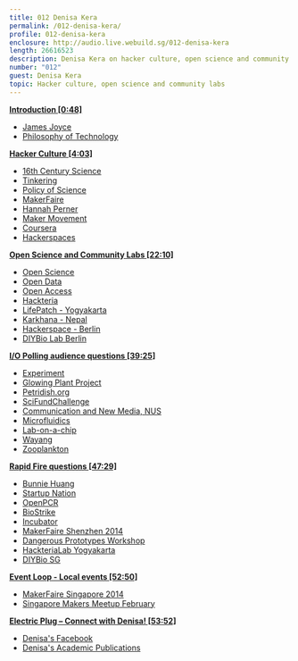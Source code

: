 ```yaml
---
title: 012 Denisa Kera
permalink: /012-denisa-kera/
profile: 012-denisa-kera
enclosure: http://audio.live.webuild.sg/012-denisa-kera
length: 26616523
description: Denisa Kera on hacker culture, open science and community labs.
number: "012"
guest: Denisa Kera
topic: Hacker culture, open science and community labs
---
```


**[Introduction [0:48]](#t=0:48)**

- [James Joyce](http://en.wikipedia.org/wiki/James_Joyce)
- [Philosophy of Technology](http://en.wikipedia.org/wiki/Philosophy_of_technology)

**[Hacker Culture [4:03]](#t=4:03)**

- [16th Century Science](http://en.wikipedia.org/wiki/Category:16th-century_scientists)
- [Tinkering](http://en.wikipedia.org/wiki/Tinker)
- [Policy of Science](http://en.wikipedia.org/wiki/Science_policy)
- [MakerFaire](http://makerfaire.com/)
- [Hannah Perner](http://www.plusea.at/)
- [Maker Movement](http://en.wikipedia.org/wiki/Maker_culture)
- [Coursera](https://www.coursera.org)
- [Hackerspaces](http://hackerspaces.org/wiki/)

**[Open Science and Community Labs [22:10]](#t=22:10)**

- [Open Science](http://en.wikipedia.org/wiki/Open_science)
- [Open Data](http://en.wikipedia.org/wiki/Open_data)
- [Open Access](http://en.wikipedia.org/wiki/Open_access)
- [Hackteria](http://hackteria.org/)
- [LifePatch - Yogyakarta](http://lifepatch.org/Main_Page)
- [Karkhana - Nepal](http://www.karkhana.asia/)
- [Hackerspace - Berlin](http://hackerspaces.org/wiki/Berlin)
- [DIYBio Lab Berlin](http://www.artlaboratory-berlin.org/home.htm)

**[I/O Polling audience questions [39:25]](#t=39:25)**

- [Experiment](https://experiment.com/)
- [Glowing Plant Project](https://en.wikipedia.org/wiki/Glowing_Plant_project)
- [Petridish.org](http://www.petridish.org/)
- [SciFundChallenge](http://scifundchallenge.org/)
- [Communication and New Media, NUS](http://www.fas.nus.edu.sg/cnm/)
- [Microfluidics](https://en.wikipedia.org/wiki/Microfluidics)
- [Lab-on-a-chip](https://en.wikipedia.org/wiki/Lab-on-a-chip)
- [Wayang](https://en.wikipedia.org/wiki/Wayang)
- [Zooplankton](https://en.wikipedia.org/wiki/Zooplankton)


**[Rapid Fire questions [47:29]](#t=47:29)**

- [Bunnie Huang](http://www.bunniestudios.com/)
- [Startup Nation](http://www.startupnation.com/)
- [OpenPCR](http://openpcr.org/)
- [BioStrike](https://brmlab.cz/project/biolab/biostrike)
- [Incubator](http://www.motherearthnews.com/diy/build-a-homemade-incubator-zmaz82mazglo.aspx)
- [MakerFaire Shenzhen 2014](http://www.shenzhenmakerfaire.com/)
- [Dangerous Prototypes Workshop](http://dangerousprototypes.com/2014/02/06/shenzhen-workshop-april-3-5-2014/)
- [HackteriaLab Yogyakarta](hackteria.org/wiki/index.php/HackteriaLab_2014_-_Yogyakarta#Green_Tech_Community)
- [DIYBio SG](https://www.facebook.com/groups/300351496770239)

**[Event Loop - Local events [52:50]](#t=52:50)**

- [MakerFaire Singapore 2014](http://makerfairesingapore.com/makers/)
- [Singapore Makers Meetup February](https://www.facebook.com/events/1398456883740565)

**[Electric Plug  – Connect with Denisa! [53:52]](#t=53:52)**

- [Denisa's Facebook](https://www.facebook.com/denisakera)
- [Denisa's Academic Publications](http://nus.academia.edu/DenisaKera)
